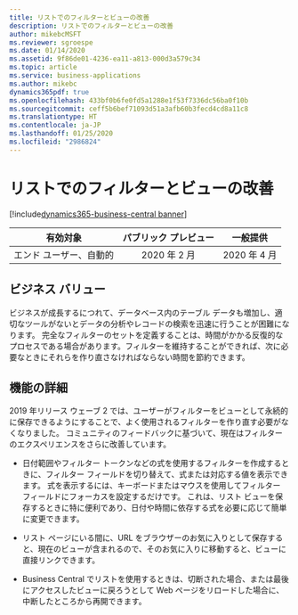 ```yaml
---
title: リストでのフィルターとビューの改善
description: リストでのフィルターとビューの改善
author: mikebcMSFT
ms.reviewer: sgroespe
ms.date: 01/14/2020
ms.assetid: 9f86de01-4236-ea11-a813-000d3a579c34
ms.topic: article
ms.service: business-applications
ms.author: mikebc
dynamics365pdf: true
ms.openlocfilehash: 433bf0b6fe0fd5a1288e1f53f7336dc56ba0f10b
ms.sourcegitcommit: ceff5b6bef71093d51a3afb60b3fecd4cd8a11c8
ms.translationtype: HT
ms.contentlocale: ja-JP
ms.lasthandoff: 01/25/2020
ms.locfileid: "2986824"
---
```

# <a name="improvements-to-filters-and-views-on-lists"></a>リストでのフィルターとビューの改善
[!include[dynamics365-business-central banner](../includes/dynamics365-business-central.md)]

| 有効対象    |  パブリック プレビュー | 一般提供 | 
| ---------- | :----------: |:----------: |
|エンド ユーザー、自動的|2020 年 2 月| 2020 年 4 月|


## <a name="business-value"></a>ビジネス バリュー
<!-- bv start -->
ビジネスが成長するにつれて、データベース内のテーブル データも増加し、適切なツールがないとデータの分析やレコードの検索を迅速に行うことが困難になります。 完全なフィルターのセットを定義することは、時間がかかる反復的なプロセスである場合があります。フィルターを維持することができれば、次に必要なときにそれらを作り直さなければならない時間を節約できます。
<!-- bv end -->



## <a name="feature-details"></a>機能の詳細
<!--feature detail start -->
2019 年リリース ウェーブ 2 では、ユーザーがフィルターをビューとして永続的に保存できるようにすることで、よく使用されるフィルターを作り直す必要がなくなりました。 コミュニティのフィードバックに基づいて、現在はフィルターのエクスペリエンスをさらに改善しています。

- 日付範囲やフィルター トークンなどの式を使用するフィルターを作成するときに、フィルター フィールドを切り替えて、式または対応する値を表示できます。 式を表示するには、キーボードまたはマウスを使用してフィルター フィールドにフォーカスを設定するだけです。 これは、リスト ビューを保存するときに特に便利であり、日付や時間に依存する式を必要に応じて簡単に変更できます。

- リスト ページにいる間に、URL をブラウザーのお気に入りとして保存すると、現在のビューが含まれるので、そのお気に入りに移動すると、ビューに直接リンクできます。

- Business Central でリストを使用するときは、切断された場合、または最後にアクセスしたビューに戻ろうとして Web ページをリロードした場合に、中断したところから再開できます。
<!--feature detail end -->









